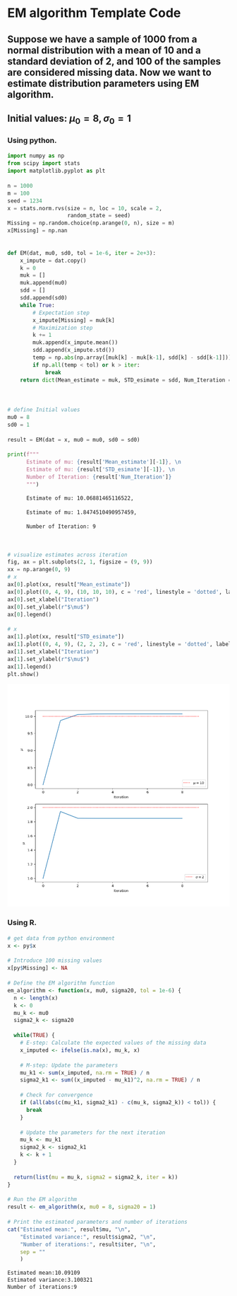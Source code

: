 # EM algorithm Template Code


## Suppose we have a sample of 1000 from a normal distribution with a mean of 10 and a standard deviation of 2, and 100 of the samples are considered missing data. Now we want to estimate distribution parameters using EM algorithm.

## Initial values: $\mu_0 = 8, \sigma_0 = 1$

### Using python.

``` python
import numpy as np
from scipy import stats
import matplotlib.pyplot as plt

n = 1000
m = 100
seed = 1234
x = stats.norm.rvs(size = n, loc = 10, scale = 2, 
                   random_state = seed)
Missing = np.random.choice(np.arange(0, n), size = m) 
x[Missing] = np.nan


def EM(dat, mu0, sd0, tol = 1e-6, iter = 2e+3): 
    x_impute = dat.copy()
    k = 0
    muk = []
    muk.append(mu0)
    sdd = []
    sdd.append(sd0)
    while True: 
        # Expectation step 
        x_impute[Missing] = muk[k]
        # Maximization step 
        k += 1
        muk.append(x_impute.mean())
        sdd.append(x_impute.std())
        temp = np.abs(np.array([muk[k] - muk[k-1], sdd[k] - sdd[k-1]]))
        if np.all(temp < tol) or k > iter:
            break
    return dict(Mean_estimate = muk, STD_esimate = sdd, Num_Iteration = k + 1)



# define Initial values
mu0 = 8
sd0 = 1

result = EM(dat = x, mu0 = mu0, sd0 = sd0)
    
print(f"""
      Estimate of mu: {result['Mean_estimate'][-1]}, \n 
      Estimate of mu: {result['STD_esimate'][-1]}, \n
      Number of Iteration: {result['Num_Iteration']}
      """)
```


          Estimate of mu: 10.06881465116522, 
     
          Estimate of mu: 1.8474510490957459, 

          Number of Iteration: 9
          

``` python
    

# visualize estimates across iteration 
fig, ax = plt.subplots(2, 1, figsize = (9, 9))
xx = np.arange(0, 9)
# x
ax[0].plot(xx, result["Mean_estimate"])
ax[0].plot((0, 4, 9), (10, 10, 10), c = 'red', linestyle = 'dotted', label = r"$\mu = 10$")
ax[0].set_xlabel("Iteration")
ax[0].set_ylabel(r"$\mu$")
ax[0].legend()

# x
ax[1].plot(xx, result["STD_esimate"])
ax[1].plot((0, 4, 9), (2, 2, 2), c = 'red', linestyle = 'dotted', label = r"$\sigma = 2$")
ax[1].set_xlabel("Iteration")
ax[1].set_ylabel(r"$\mu$")
ax[1].legend()
plt.show()
```

![](EM_algorithm_files/figure-commonmark/unnamed-chunk-2-1.png)

### Using R.

``` r
# get data from python environment
x <- py$x

# Introduce 100 missing values
x[py$Missing] <- NA

# Define the EM algorithm function
em_algorithm <- function(x, mu0, sigma20, tol = 1e-6) {
  n <- length(x)
  k <- 0
  mu_k <- mu0
  sigma2_k <- sigma20
  
  while(TRUE) {
    # E-step: Calculate the expected values of the missing data
    x_imputed <- ifelse(is.na(x), mu_k, x)
    
    # M-step: Update the parameters
    mu_k1 <- sum(x_imputed, na.rm = TRUE) / n
    sigma2_k1 <- sum((x_imputed - mu_k1)^2, na.rm = TRUE) / n
    
    # Check for convergence
    if (all(abs(c(mu_k1, sigma2_k1) - c(mu_k, sigma2_k)) < tol)) {
      break
    }
    
    # Update the parameters for the next iteration
    mu_k <- mu_k1
    sigma2_k <- sigma2_k1
    k <- k + 1
  }
  
  return(list(mu = mu_k, sigma2 = sigma2_k, iter = k))
}

# Run the EM algorithm
result <- em_algorithm(x, mu0 = 8, sigma20 = 1)

# Print the estimated parameters and number of iterations
cat("Estimated mean:", result$mu, "\n",
    "Estimated variance:", result$sigma2, "\n",
    "Number of iterations:", result$iter, "\n", 
    sep = ""
    )
```

    Estimated mean:10.09109
    Estimated variance:3.100321
    Number of iterations:9
